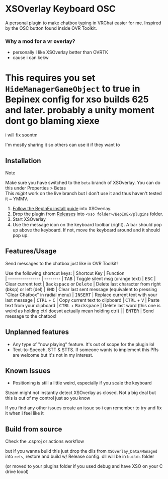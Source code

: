 # XSOverlay Keyboard OSC
A personal plugin to make chatbox typing in VRChat easier for me. Inspired by the OSC button found inside OVR Toolkit.

### Why a mod for a vr overlay?
* personally I like XSOverlay better than OVRTK
* cause i can kekw

# This requires you set `HideManagerGameObject` to true in Bepinex config for xso builds 625 and later. probably a unity moment dont go blaming xiexe

i will fix soontm

I'm mostly sharing it so others can use it if they want to


## Installation

> [!NOTE]
> Make sure you have switched to the `beta` branch of XSOverlay. You can do this under Properties > Betas \
> This *might* work on the live branch but I don't use it and thus haven't tested it ~ YMMV. 

1. [Follow the BepInEx install guide](https://docs.bepinex.dev/articles/user_guide/installation/index.html) into XSOverlay.
2. Drop the plugin from [Releases](../../releases/latest) into `<xso folder>/BepInEx/plugins` folder.
3. Start XSOverlay
4. Use the message icon on the keyboard toolbar (right). A bar should pop up above the keyboard. If not, move the keyboard around and it should pop up.
   
## Features/Usage
Send messages to the chatbox just like in OVR Toolkit!

Use the following shortcut keys:
 | Shortcut Key  | Function   
 | ---------------- | --------
 | <kbd>TAB</kbd> | Toggle silent msg (orange text) 
 | <kbd>ESC</kbd> | Clear current text 
 | <kbd>Backspace</kbd> or <kbd>Delete</kbd> | Delete last character from right (bksp) or left (del)
 | <kbd>END</kbd> | Clear last sent message (equivalent to pressing "Clear Chatbox" in radial menu) 
 | <kbd>INSERT</kbd> | Replace current text with your last message 
 | <kbd>CTRL</kbd> + <kbd>C</kbd> | Copy current text to clipboard 
 | <kbd>CTRL</kbd> + <kbd>V</kbd> | Paste text from your clipboard 
 | <kbd>CTRL</kbd> + <kbd>Backspace</kbd> | Delete last word (this one is weird as holding ctrl doesnt actually mean holding ctrl) |
 | <kbd>ENTER</kbd> | Send message to the chatbox! 

## Unplanned features
- Any type of "now playing" feature. It's out of scope for the plugin lol
- Text-to-Speech, STT & STTS. If someone wants to implement this PRs are welcome but it's not in my interest.

## Known Issues
- Positioning is still a little weird, especially if you scale the keyboard
  
Steam might not instantly detect XSOverlay as closed. Not a big deal but this is out of my control just so you know

If you find any other issues create an issue so i can remember to try and fix it when i feel like it

## Build from source
Check the .csproj or actions workflow

but if you wanna build this just drop the dlls from `XSOverlay_Data/Managed` into `refs`, restore and build w/ Release config. dll will be in `builds` folder 

(or moved to your plugins folder if you used debug and have XSO on your C drive loool)
